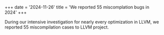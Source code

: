 +++
date = '2024-11-26'
title = 'We reported 55 miscomplation bugs in 2024'
+++

During our intensive investigation for nearly every optimization in LLVM,
we reported 55 miscompilation cases to LLVM project.